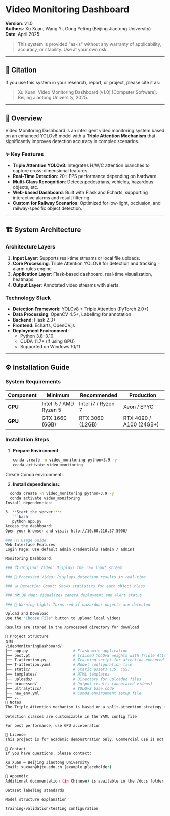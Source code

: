 # Video Monitoring Dashboard

**Version**: v1.0  
**Authors**: Xu Xuan, Wang Yi, Gong Yeting (Beijing Jiaotong University)  
**Date**: April 2025  

> This system is provided "as-is" without any warranty of applicability, accuracy, or stability. Use at your own risk.

---

## 📖 Citation

If you use this system in your research, report, or project, please cite it as:

> Xu Xuan. Video Monitoring Dashboard (v1.0) [Computer Software]. Beijing Jiaotong University, 2025.

---

## 📌 Overview

Video Monitoring Dashboard is an intelligent video monitoring system based on an enhanced YOLOv8 model with a **Triple Attention Mechanism** that significantly improves detection accuracy in complex scenarios.

### ✨ Key Features

- **Triple Attention YOLOv8**: Integrates H/W/C attention branches to capture cross-dimensional features.
- **Real-Time Detection**: 20+ FPS performance depending on hardware.
- **Multi-Class Recognition**: Detects pedestrians, vehicles, hazardous objects, etc.
- **Web-based Dashboard**: Built with Flask and Echarts, supporting interactive alarms and result filtering.
- **Custom for Railway Scenarios**: Optimized for low-light, occlusion, and railway-specific object detection.

---

## 🏗️ System Architecture

### Architecture Layers

1. **Input Layer**: Supports real-time streams or local file uploads.
2. **Core Processing**: Triple Attention YOLOv8 for detection and tracking + alarm rules engine.
3. **Application Layer**: Flask-based dashboard, real-time visualization, heatmaps.
4. **Output Layer**: Annotated video streams with alerts.

### Technology Stack

- **Detection Framework**: YOLOv8 + Triple Attention (PyTorch 2.0+)
- **Data Processing**: OpenCV 4.5+, LabelImg for annotation
- **Backend**: Flask 2.3+
- **Frontend**: Echarts, OpenCV.js
- **Deployment Environment**:
  - Python 3.8–3.10
  - CUDA 11.7+ (if using GPU)
  - Supported on Windows 10/11

---

## ⚙️ Installation Guide

### System Requirements

| Component | Minimum | Recommended | Production |
|----------|---------|-------------|------------|
| **CPU** | Intel i5 / AMD Ryzen 5 | Intel i7 / Ryzen 7 | Xeon / EPYC |
| **GPU** | GTX 1660 (6GB) | RTX 3060 (12GB) | RTX 4090 / A100 (24GB+) |

### Installation Steps

1. **Prepare Environment**:
   ```bash
   conda create -n video_monitoring python=3.9 -y
   conda activate video_monitoring
Create Conda environment:

2. **Install dependencies:**:
```bash
  conda create -n video_monitoring python=3.9 -y
  conda activate video_monitoring
Install dependencies:

3. **Start the server:**:
   ```bash
   python app.py
Access the dashboard:
Open your browser and visit: http://10.60.210.37:5000/

### 🧑‍💻 Usage Guide
Web Interface Features
Login Page: Use default admin credentials (admin / admin)

Monitoring Dashboard:

### 📺 Original Video: Displays the raw input stream

### 🧠 Processed Video: Displays detection results in real-time

### 📊 Detection Count: Shows statistics for each object class

### 🗺️ 3D Map: Visualizes camera deployment and alert status

### 🚨 Warning Light: Turns red if hazardous objects are detected

Upload and Download
Use the "Choose File" button to upload local videos

Results are stored in the /processed directory for download

📁 Project Structure
复制
VideoMonitoringDashboard/
├── app.py                    # Flask main application
├── best.pt                   # Trained YOLOv8 weights with Triple Attention
├── T-attention.py            # Training script for attention-enhanced YOLOv8
├── T-attention.yaml          # Model configuration file
├── static/                   # Static assets (JS, CSS)
├── templates/                # HTML templates
├── uploads/                  # Directory for uploaded files
├── processed/                # Output results (annotated videos)
├── ultralytics/              # YOLOv8 base code
├── new_env.yml               # Conda environment setup file
├── ...
📎 Notes
The Triple Attention mechanism is based on a split-attention strategy across spatial and channel dimensions

Detection classes are customizable in the YAML config file

For best performance, use GPU acceleration

📖 License
This project is for academic demonstration only. Commercial use is not permitted without written authorization.

🙋 Contact
If you have questions, please contact:

Xu Xuan – Beijing Jiaotong University
Email: xuxuan@bjtu.edu.cn (example placeholder)

📄 Appendix
Additional documentation (in Chinese) is available in the /docs folder, including:

Dataset labeling standards

Model structure explanation

Training/validation/testing configuration


